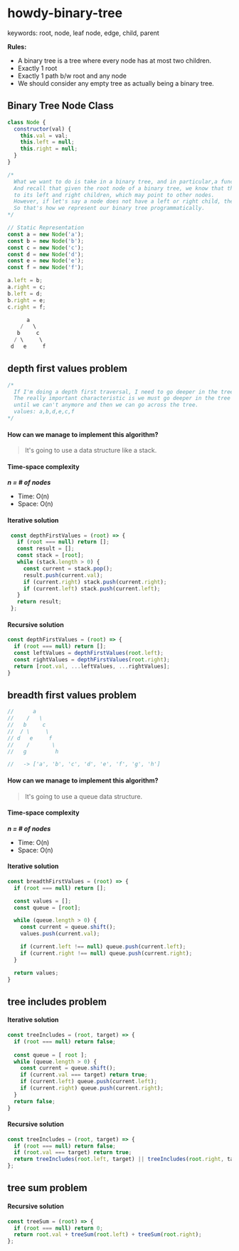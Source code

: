 # howdy-binary-tree
keywords: root, node, leaf node, edge, child, parent

**Rules:**
- A binary tree is a tree where every node has at most two children. 
- Exactly 1 root
- Exactly 1 path b/w root and any node
- We should consider any empty tree as actually being a binary tree.

## Binary Tree Node Class
```javascript
class Node {
  constructor(val) {
    this.val = val;
    this.left = null;
    this.right = null;
  }
}

/*
  What we want to do is take in a binary tree, and in particular,a function is going to take in the root of the binary tree.
  And recall that given the root node of a binary tree, we know that that node is going to have pointers 
  to its left and right children, which may point to other nodes. 
  However, if let's say a node does not have a left or right child, then its point is going to be set to null. 
  So that's how we represent our binary tree programmatically.
*/

// Static Representation
const a = new Node('a');
const b = new Node('b');
const c = new Node('c');
const d = new Node('d');
const e = new Node('e');
const f = new Node('f');

a.left = b;
a.right = c;
b.left = d;
b.right = e;
c.right = f;

      a
    /   \
   b     c
  / \     \
 d   e     f
```

## depth first values problem
```javascript
/*
  If I'm doing a depth first traversal, I need to go deeper in the tree before I move laterally.
  The really important characteristic is we must go deeper in the tree 
  until we can't anymore and then we can go across the tree.
  values: a,b,d,e,c,f
*/
```

#### How can we manage to implement this algorithm?
> It's going to use a data structure like a stack.

#### Time-space complexity
***n = # of nodes***
- Time:  O(n)
- Space: O(n)

#### Iterative solution
```javascript
 const depthFirstValues = (root) => {
   if (root === null) return [];
   const result = [];
   const stack = [root];
   while (stack.length > 0) {
     const current = stack.pop();
     result.push(current.val);
     if (current.right) stack.push(current.right);
     if (current.left) stack.push(current.left);
   }
   return result;
 };
``` 

#### Recursive solution
```javascript
const depthFirstValues = (root) => {
  if (root === null) return [];
  const leftValues = depthFirstValues(root.left);
  const rightValues = depthFirstValues(root.right);
  return [root.val, ...leftValues, ...rightValues]; 
}
```

## breadth first values problem
``` javascript
//      a
//    /   \
//   b     c
//  / \     \
// d   e     f
//    /       \
//   g         h

//   -> ['a', 'b', 'c', 'd', 'e', 'f', 'g', 'h']
```

#### How can we manage to implement this algorithm?
> It's going to use a queue data structure.

#### Time-space complexity
***n = # of nodes***
- Time: O(n)
- Space: O(n)

#### Iterative solution
```javascript
const breadthFirstValues = (root) => {
  if (root === null) return [];

  const values = [];
  const queue = [root];

  while (queue.length > 0) {
    const current = queue.shift();
    values.push(current.val);

    if (current.left !== null) queue.push(current.left);
    if (current.right !== null) queue.push(current.right);
  }

  return values;
}
```

## tree includes problem

#### Iterative solution
```javascript
const treeIncludes = (root, target) => {
  if (root === null) return false;
  
  const queue = [ root ];
  while (queue.length > 0) {
    const current = queue.shift();
    if (current.val === target) return true;
    if (current.left) queue.push(current.left);
    if (current.right) queue.push(current.right);
  }
  return false;
}
```

#### Recursive solution
```javascript
const treeIncludes = (root, target) => {
  if (root === null) return false;
  if (root.val === target) return true;
  return treeIncludes(root.left, target) || treeIncludes(root.right, target); 
};
```

## tree sum problem

#### Recursive solution
```javascript
const treeSum = (root) => {
  if (root === null) return 0;
  return root.val + treeSum(root.left) + treeSum(root.right);
};
```

